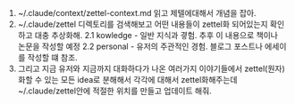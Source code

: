 1. ~/.claude/context/zettel-context.md 읽고 제텔에대해서 개념을 잡아.
2. ~/.claude/zettel 디렉토리를 검색해보고 어떤 내용들이 zettel화 되어있는지 확인하고 대충 추상화해.
2.1 kowledge - 일반 지식과 곃험. 추후 이 내용으로 책이나 논문을 작성할 예정
2.2 personal - 유저의 주관적인 경험. 블로그 포스트나 에세이를 작성할 떄 참조.
3. 그리고 지금 유저와 지금까지 대화하다가 나온 여러가지 이야기들에서 zettel(원자)화할 수 있는 모든 idea로 분해해서 각각에 대해서 zettel화해주는데 ~/.claude/zettel안에 적절한 위치를 만들고 업데이트 해줘.